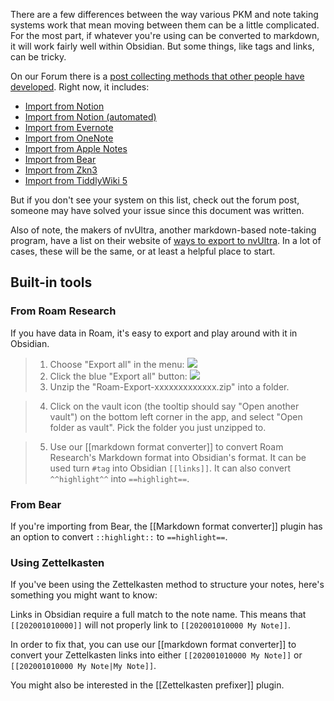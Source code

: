 There are a few differences between the way various PKM and note taking systems work that mean moving between them can be a little complicated. For the most part, if whatever you're using can be converted to markdown, it will work fairly well within Obsidian. But some things, like tags and links, can be tricky.

On our Forum there is a [post collecting methods that other people have developed](https://forum.obsidian.md/t/meta-post-migration-workflows/768). Right now, it includes:

- [Import from Notion](https://forum.obsidian.md/t/import-from-notion/636)
- [Import from Notion (automated)](https://forum.obsidian.md/t/notion-2-obsidian-migration-instructions/2728)
- [Import from Evernote](https://forum.obsidian.md/t/import-from-evernote/108)
- [Import from OneNote](https://forum.obsidian.md/t/new-tool-for-migration-from-onenote-updated-and-improved-version/3055)
- [Import from Apple Notes](https://forum.obsidian.md/t/migrate-from-apple-notes-to-obsidian/732)
- [Import from Bear](https://forum.obsidian.md/t/import-from-bear-app/2284)
- [Import from Zkn3](https://forum.obsidian.md/t/migrating-from-zkn3-to-obsidian-without-losing-your-tags-and-internal-links-documentation/7457)
- [Import from TiddlyWiki 5](https://forum.obsidian.md/t/migrate-from-tiddlywiki-5-to-obsidian/731)

But if you don't see your system on this list, check out the forum post, someone may have solved your issue since this document was written.

Also of note, the makers of nvUltra, another markdown-based note-taking program, have a list on their website of [ways to export to nvUltra](https://nvultra.com/help/importing). In a lot of cases, these will be the same, or at least a helpful place to start.

## Built-in tools

### From Roam Research

If you have data in Roam, it's easy to export and play around with it in Obsidian.

> 1. Choose "Export all" in the menu:
![](/images/Pasted%20image.png)
> 2. Click the blue "Export all" button:
![](/images/Pasted%20image%201.png)
> 3. Unzip the "Roam-Export-xxxxxxxxxxxxx.zip" into a folder.

> 4. Click on the vault icon (the tooltip should say "Open another vault") on the bottom left corner in the app, and select "Open folder as vault".
> Pick the folder you just unzipped to.

> 5. Use our [[markdown format converter]] to convert Roam Research's Markdown format into Obsidian's format.
> It can be used turn `#tag` into Obsidian `[[links]]`.
> It can also convert `^^highlight^^` into `==highlight==`.


### From Bear

If you're importing from Bear, the [[Markdown format converter]] plugin has an option to convert `::highlight::` to `==highlight==`.

### Using Zettelkasten

If you've been using the Zettelkasten method to structure your notes, here's something you might want to know:

Links in Obsidian require a full match to the note name. This means that `[[202001010000]]` will not properly link to `[[202001010000 My Note]]`.

In order to fix that, you can use our [[markdown format converter]] to convert your Zettelkasten links into either `[[202001010000 My Note]]` or `[[202001010000 My Note|My Note]]`.

You might also be interested in the [[Zettelkasten prefixer]] plugin.
